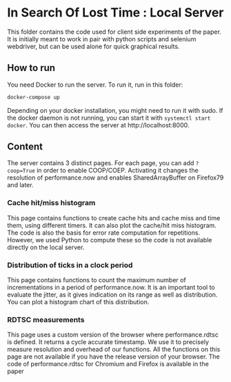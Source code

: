 # In Search Of Lost Time : Local Server

This folder contains the code used for client side experiments of the paper.
It is initially meant to work in pair with python scripts and selenium webdriver, but can be used alone for quick graphical results.

## How to run
You need Docker to run the server.
To run it, run in this folder:
```Bash
docker-compose up
```

Depending on your docker installation, you might need to run it with sudo. If the docker daemon is not running, you can start it with ``` systemctl start docker ```. 
You can then access the server at http://localhost:8000.

## Content
The server contains 3 distinct pages. For each page, you can add `?coop=True` in order to enable COOP/COEP. Activating it changes the resolution of performance.now and enables SharedArrayBuffer on Firefox79 and later.

### Cache hit/miss histogram
This page contains functions to create cache hits and cache miss and time them, using different timers. It can also plot the cache/hit miss histogram.
The code is also the basis for error rate computation for repetitions. However, we used Python to compute these so the code is not available directly on the local server.

### Distribution of ticks in a clock period
This page contains functions to count the maximum number of incrementations in a period of performance.now. It is an important tool to evaluate the jitter, as it gives indication on its range as well as distribution. You can plot a histogram chart of this distribution.

### RDTSC measurements
This page uses a custom version of the browser where performance.rdtsc is defined. It returns a cycle accurate timestamp. We use it to precisely measure resolution and overhead of our functions.
All the functions on this page are not available if you have the release version of your browser. The code of performance.rdtsc for Chromium and Firefox is available in the paper
